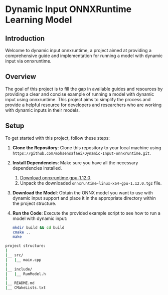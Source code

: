 # Dynamic Input ONNXRuntime Learning Model

## Introduction

Welcome to dynamic input onnxruntime, a project aimed at providing a comprehensive guide and implementation for running a model with dynamic input via onnxruntime.

## Overview

The goal of this project is to fill the gap in available guides and resources by providing a clear and concise example of running a model with dynamic input using onnxruntime. This project aims to simplify the process and provide a helpful resource for developers and researchers who are working with dynamic inputs in their models.

## Setup

To get started with this project, follow these steps:

1. **Clone the Repository**: Clone this repository to your local machine using `https://github.com/mohsensafaei/Dynamic-Input-onnxruntime.git`.

2. **Install Dependencies**: Make sure you have all the necessary dependencies installed.

    1. [Download onnxruntime gpu-1.12.0](https://github.com/microsoft/onnxruntime/releases?page=2).
    2. Unpack the downloaded `onnxruntime-linux-x64-gpu-1.12.0.tgz` file.

3. **Download the Model**: Obtain the ONNX model you want to use with dynamic input support and place it in the appropriate directory within the project structure.

4. **Run the Code**: Execute the provided example script to see how to run a model with dynamic input:

    ```bash
    mkdir build && cd build
    cmake ..
    make
    ```

```bash
project structure:
|
|__ src/
|   |__ main.cpp
|
|__ include/
|   |__ RunModel.h
|
|__ README.md
|__ CMakeLists.txt
```
